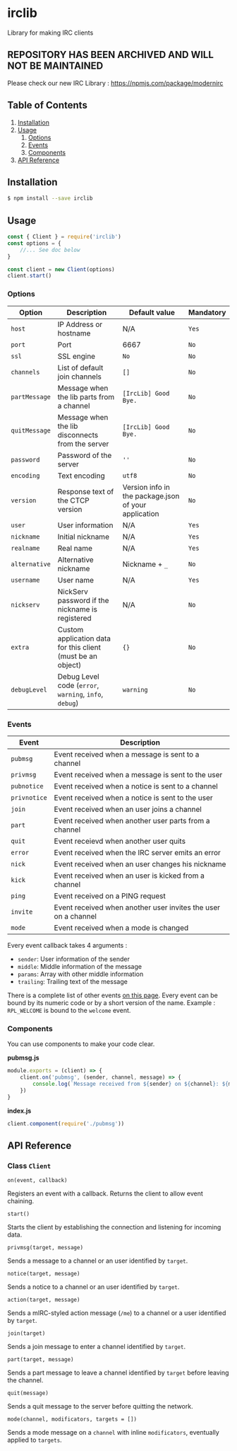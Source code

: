 # irclib

Library for making IRC clients

## REPOSITORY HAS BEEN ARCHIVED AND WILL NOT BE MAINTAINED

Please check our new IRC Library : https://npmjs.com/package/modernirc

## Table of Contents

1. [Installation](#installation)
2. [Usage](#usage)
    1. [Options](#options)
    2. [Events](#events)
    3. [Components](#components)
3. [API Reference](#api-reference)

## Installation

```bash
$ npm install --save irclib
```

## Usage

```javascript
const { Client } = require('irclib')
const options = {
    //... See doc below
}

const client = new Client(options)
client.start()
```

### Options

| Option | Description | Default value | Mandatory |
| ------ | ----------- | ------------- | --------- |
| `host` | IP Address or hostname | N/A | `Yes` |
| `port` | Port | 6667 | `No` |
| `ssl` | SSL engine | `No` | `No` |
| `channels` | List of default join channels | `[]` | `No` |
| `partMessage` | Message when the lib parts from a channel | `[IrcLib] Good Bye.` | `No` |
| `quitMessage` | Message when the lib disconnects from the server | `[IrcLib] Good Bye.` | `No` |
| `password` | Password of the server | `''` | `No` |
| `encoding` | Text encoding | `utf8` | `No` |
| `version` | Response text of the CTCP version | Version info in the package.json of your application | `No` |
| `user` | User information | N/A | `Yes` |
|   `nickname` | Initial nickname | N/A | `Yes` |
|   `realname` | Real name | N/A | `Yes` |
|   `alternative` | Alternative nickname | Nickname + `_` | `No` |
|   `username` | User name | N/A | `Yes` |
|   `nickserv` | NickServ password if the nickname is registered | N/A | `No` |
| `extra` | Custom application data for this client (must be an object) | `{}` | `No` |
| `debugLevel` | Debug Level code (`error`, `warning`, `info`, `debug`) | `warning` | `No` |

### Events

| Event | Description |
| ----- | ----------- |
| `pubmsg` | Event received when a message is sent to a channel |
| `privmsg` | Event received when a message is sent to the user |
| `pubnotice` | Event received when a notice is sent to a channel |
| `privnotice` | Event received when a notice is sent to the user |
| `join` | Event received when an user joins a channel |
| `part` | Event received when another user parts from a channel |
| `quit` | Event receievd when another user quits |
| `error` | Event received when the IRC server emits an error |
| `nick` | Event received when an user changes his nickname |
| `kick` | Event received when an user is kicked from a channel |
| `ping` | Event received on a PING request |
| `invite` | Event received when another user invites the user on a channel |
| `mode` | Event received when a mode is changed |

Every event callback takes 4 arguments :

* `sender`: User information of the sender
* `middle`: Middle information of the message
* `params`: Array with other middle information
* `trailing`: Trailing text of the message

There is a complete list of other events [on this page](https://www.alien.net.au/irc/irc2numerics.html).
Every event can be bound by its numeric code or by a short version of the name. Example : `RPL_WELCOME` is bound to the `welcome` event.

### Components

You can use components to make your code clear.

**pubmsg.js**
```javascript
module.exports = (client) => {
    client.on('pubmsg', (sender, channel, message) => {
        console.log(`Message received from ${sender} on ${channel}: ${message}`)
    })
}
```

**index.js**
```javascript
client.component(require('./pubmsg'))
```

## API Reference

### Class `Client`

`on(event, callback)`
    
Registers an event with a callback.
Returns the client to allow event chaining.

`start()`
    
Starts the client by establishing the connection and listening for incoming data.

`privmsg(target, message)`

Sends a message to a channel or an user identified by `target`.

`notice(target, message)`

Sends a notice to a channel or an user identified by `target`.

`action(target, message)`

Sends a mIRC-styled action message (`/me`) to a channel or a user identified by `target`.

`join(target)`

Sends a join message to enter a channel identified by `target`.

`part(target, message)`

Sends a part message to leave a channel identified by `target` before leaving the channel.

`quit(message)`

Sends a quit message to the server before quitting the network.

`mode(channel, modificators, targets = [])`

Sends a mode message on a `channel` with inline `modificators`, eventually applied to `targets`.
